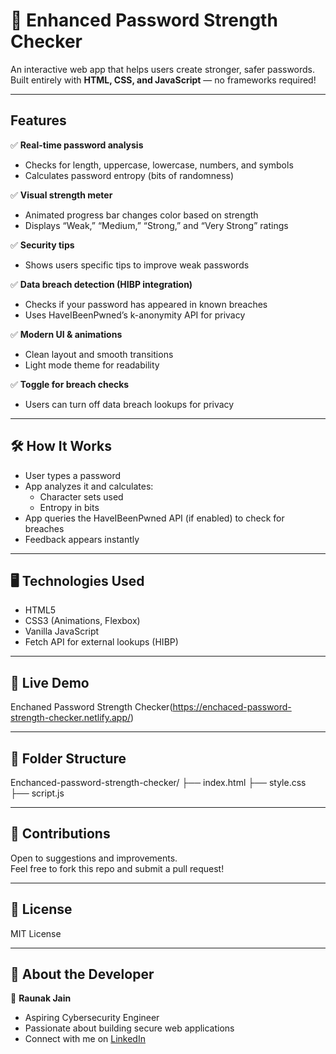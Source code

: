 # 🔐 Enhanced Password Strength Checker

An interactive web app that helps users create stronger, safer passwords.  
Built entirely with **HTML, CSS, and JavaScript** — no frameworks required!

---

## Features

✅ **Real-time password analysis**  
- Checks for length, uppercase, lowercase, numbers, and symbols  
- Calculates password entropy (bits of randomness)

✅ **Visual strength meter**  
- Animated progress bar changes color based on strength  
- Displays “Weak,” “Medium,” “Strong,” and “Very Strong” ratings

✅ **Security tips**  
- Shows users specific tips to improve weak passwords

✅ **Data breach detection (HIBP integration)**  
- Checks if your password has appeared in known breaches  
- Uses HaveIBeenPwned’s k-anonymity API for privacy

✅ **Modern UI & animations**  
- Clean layout and smooth transitions  
- Light mode theme for readability

✅ **Toggle for breach checks**  
- Users can turn off data breach lookups for privacy

---

## 🛠️ How It Works

- User types a password
- App analyzes it and calculates:
  - Character sets used
  - Entropy in bits
- App queries the HaveIBeenPwned API (if enabled) to check for breaches
- Feedback appears instantly

---

## 🖥️ Technologies Used

- HTML5
- CSS3 (Animations, Flexbox)
- Vanilla JavaScript
- Fetch API for external lookups (HIBP)

---

## 🔗 Live Demo

Enchaned Password Strength Checker(https://enchaced-password-strength-checker.netlify.app/)

---

## 📂 Folder Structure

Enchanced-password-strength-checker/
├── index.html
├── style.css
├── script.js



---

## 🤝 Contributions

Open to suggestions and improvements.  
Feel free to fork this repo and submit a pull request!

---

## 📄 License

MIT License

---

## 💼 About the Developer

👤 **Raunak Jain**  
- Aspiring Cybersecurity Engineer  
- Passionate about building secure web applications  
- Connect with me on [LinkedIn](https://www.linkedin.com/raunak-jain-cybersecurity)

